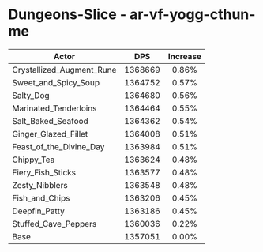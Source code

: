 # Dungeons-Slice - ar-vf-yogg-cthun-me
| Actor | DPS | Increase |
|---|:---:|:---:|
|Crystallized_Augment_Rune|1368669|0.86%|
|Sweet_and_Spicy_Soup|1364752|0.57%|
|Salty_Dog|1364680|0.56%|
|Marinated_Tenderloins|1364464|0.55%|
|Salt_Baked_Seafood|1364362|0.54%|
|Ginger_Glazed_Fillet|1364008|0.51%|
|Feast_of_the_Divine_Day|1363984|0.51%|
|Chippy_Tea|1363624|0.48%|
|Fiery_Fish_Sticks|1363577|0.48%|
|Zesty_Nibblers|1363548|0.48%|
|Fish_and_Chips|1363206|0.45%|
|Deepfin_Patty|1363186|0.45%|
|Stuffed_Cave_Peppers|1360036|0.22%|
|Base|1357051|0.00%|
